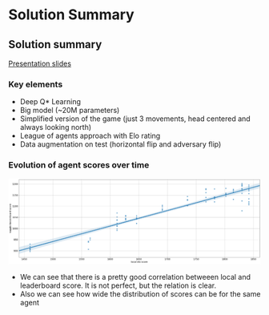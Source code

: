 # Solution Summary
<!---https://www.kaggle.com/wiki/WinningModelDocumentationTemplate --->

## Solution summary

[Presentation slides](https://docs.google.com/presentation/d/1Qcf1tAl4PdOCoZuRddUdJ5ESJmevntuUf9S9Th_U8Aw/edit?usp=sharing)

### Key elements

- Deep Q* Learning
- Big model (~20M parameters)
- Simplified version of the game (just 3 movements, head centered and always looking north)
- League of agents approach with Elo rating
- Data augmentation on test (horizontal flip and adversary flip)

### Evolution of agent scores over time

![evolution of scores](res/2021-07-03-18-58-57.png)

- We can see that there is a pretty good correlation betweeen local and leaderboard score.
It is not perfect, but the relation is clear.
- Also we can see how wide the distribution of scores can be for the same agent
